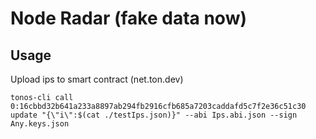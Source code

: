 # Node Radar (fake data now)

## Usage

Upload ips to smart contract (net.ton.dev)

```
tonos-cli call 0:16cbbd32b641a233a8897ab294fb2916cfb685a7203caddafd5c7f2e36c51c30 update "{\"i\":$(cat ./testIps.json)}" --abi Ips.abi.json --sign Any.keys.json  
```
